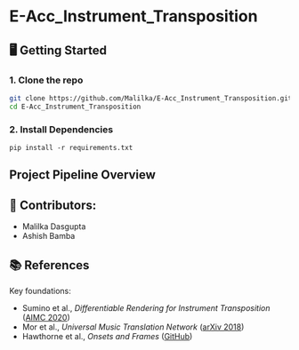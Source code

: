 # E-Acc_Instrument_Transposition

## 🖥 Getting Started 

### 1. Clone the repo

```bash
git clone https://github.com/Malilka/E-Acc_Instrument_Transposition.git
cd E-Acc_Instrument_Transposition
```
### 2. Install Dependencies

```
pip install -r requirements.txt
```


## Project Pipeline Overview


## 👤 Contributors: 
- Malilka Dasgupta
- Ashish Bamba

## 📚 References

Key foundations:

- Sumino et al., _Differentiable Rendering for Instrument Transposition_ ([AIMC 2020](https://arxiv.org/abs/2008.04956))
- Mor et al., _Universal Music Translation Network_ ([arXiv 2018](https://arxiv.org/abs/1805.07848))
- Hawthorne et al., _Onsets and Frames_ ([GitHub](https://github.com/magenta/magenta/tree/main/magenta/models/onsets_frames_transcription))

